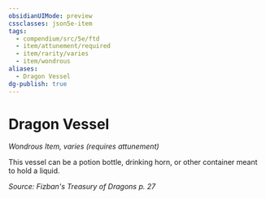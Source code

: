 ```yaml
---
obsidianUIMode: preview
cssclasses: json5e-item
tags:
  - compendium/src/5e/ftd
  - item/attunement/required
  - item/rarity/varies
  - item/wondrous
aliases:
  - Dragon Vessel
dg-publish: true
---
```

# Dragon Vessel
*Wondrous Item, varies (requires attunement)*  


This vessel can be a potion bottle, drinking horn, or other container meant to hold a liquid.

*Source: Fizban's Treasury of Dragons p. 27*